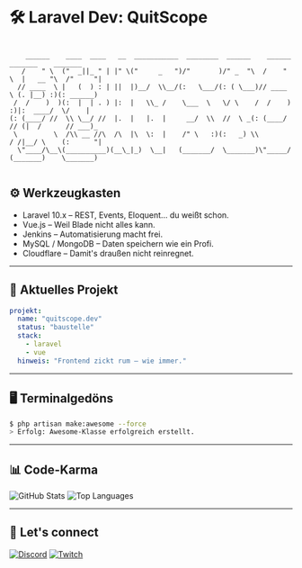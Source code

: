 # 🛠️ Laravel Dev: QuitScope

```

    ______    ____  ____   __  ___________  ________  ______    ______    _______    _______  
   /    " \  ("  _||_ " | |" \("     _   ")/"       )/" _  "\  /    " \  |   __ "\  /"     "| 
  // ____  \ |   (  ) : | ||  |)__/  \\__/(:   \___/(: ( \___)// ____  \ (. |__) :)(: ______) 
 /  /    )  )(:  |  | . ) |:  |   \\_ /    \___  \   \/ \    /  /    ) :)|:  ____/  \/    |   
(: (____/ //  \\ \__/ //  |.  |   |.  |     __/  \\  //  \ _(: (____/ // (|  /      // ___)_  
 \         \  /\\ __ //\  /\  |\  \:  |    /" \   :)(:   _) \\        / /|__/ \    (:      "| 
  \"____/\__\(__________)(__\_|_)  \__|   (_______/  \_______)\"_____/ (_______)    \_______) 
                                                                                              

```

## ⚙️ Werkzeugkasten

- Laravel 10.x – REST, Events, Eloquent… du weißt schon.
- Vue.js – Weil Blade nicht alles kann.
- Jenkins – Automatisierung macht frei.
- MySQL / MongoDB – Daten speichern wie ein Profi.
- Cloudflare – Damit's draußen nicht reinregnet.

---

## 🚧 Aktuelles Projekt

```yaml
projekt:
  name: "quitscope.dev"
  status: "baustelle"
  stack:
    - laravel
    - vue
  hinweis: "Frontend zickt rum – wie immer."
```

---

## 🖥️ Terminalgedöns

```bash
$ php artisan make:awesome --force
> Erfolg: Awesome-Klasse erfolgreich erstellt.
```

---

## 📊 Code-Karma

![GitHub Stats](https://github-readme-stats.vercel.app/api?username=quitscope&theme=radical&show_icons=true)
![Top Languages](https://github-readme-stats.vercel.app/api/top-langs/?username=quitscope&layout=compact&theme=radical)

---

## 🔗 Let's connect

[![Discord](https://img.shields.io/badge/Discord-7289DA?style=for-the-badge&logo=discord&logoColor=white)](https://discordapp.com/users/234797737156149259)
[![Twitch](https://img.shields.io/badge/Twitch-9146FF?style=for-the-badge&logo=twitch&logoColor=white)](https://twitch.tv/quitscope)

